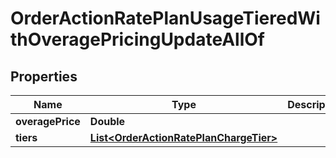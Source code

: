 

# OrderActionRatePlanUsageTieredWithOveragePricingUpdateAllOf


## Properties

| Name | Type | Description | Notes |
|------------ | ------------- | ------------- | -------------|
|**overagePrice** | **Double** |  |  [optional] |
|**tiers** | [**List&lt;OrderActionRatePlanChargeTier&gt;**](OrderActionRatePlanChargeTier.md) |  |  [optional] |



